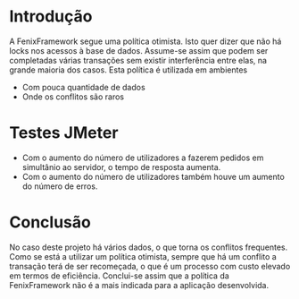 # Introdução
A FenixFramework segue uma política otimista. Isto quer dizer que não há locks nos acessos à base de dados. Assume-se assim que podem ser completadas várias transações sem existir interferência entre elas, na grande maioria dos casos.
Esta política é utilizada em ambientes
* Com pouca quantidade de dados
* Onde os conflitos são raros

# Testes JMeter
* Com o aumento do número de utilizadores a fazerem pedidos em simultânio ao servidor, o tempo de resposta aumenta.
* Com o aumento do número de utilizadores também houve um aumento do número de erros.

# Conclusão
No caso deste projeto há vários dados, o que torna os conflitos frequentes. Como se está a utilizar um política otimista, sempre que há um conflito a transação terá de ser recomeçada, o que é um processo com custo elevado em termos de eficiência. Conclui-se assim que a política da FenixFramework não é a mais indicada para a aplicação desenvolvida.